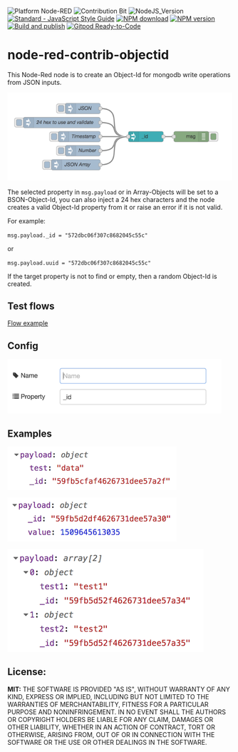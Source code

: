 ![Platform Node-RED](http://b.repl.ca/v1/Platform-Node--RED-red.png)
![Contribution Bit](http://b.repl.ca/v1/Contribution-Object--ID-orange.png)
![NodeJS_Version](http://b.repl.ca/v1/NodeJS-LTS-green.png)
[![Standard - JavaScript Style Guide](https://img.shields.io/badge/code%20style-standard-brightgreen.svg)](http://standardjs.com/)
[![NPM download](https://img.shields.io/npm/dm/node-red-contrib-objectid.svg)](http://www.npm-stats.com/~packages/node-red-contrib-objectid)
[![NPM version](https://badge.fury.io/js/node-red-contrib-objectid.png)](http://badge.fury.io/js/node-red-contrib-objectid)
[![Build and publish](https://github.com/BiancoRoyal/node-red-contrib-objectid/actions/workflows/build.yml/badge.svg)](https://github.com/BiancoRoyal/node-red-contrib-objectid/actions/workflows/build.yml)
[![Gitpod Ready-to-Code](https://img.shields.io/badge/Gitpod-ready--to--code-blue?logo=gitpod)](https://gitpod.io/#https://github.com/BiancoRoyal/node-red-contrib-objectid)

# node-red-contrib-objectid

This Node-Red node is to create an Object-Id for mongodb write operations from JSON inputs.

![flowshot](screenshots/screenshot2.png)

The selected property in `msg.payload` or in Array-Objects will be set to a BSON-Object-Id, 
you can also inject a 24 hex characters and the node creates 
a valid Object-Id property from it or raise an error if it is not valid.

For example: 

`msg.payload._id = "572dbc06f307c8682045c55c"`

or 

`msg.payload.uuid = "572dbc06f307c8682045c55c"`

If the target property is not to find or empty, then a random Object-Id is created.

## Test flows

[Flow example][1]

## Config

![flowsprops](screenshots/property2.png)

## Examples

![flowsres](screenshots/result.png)

![flowsres2](screenshots/result2.png)

![flowsres3](screenshots/result3.png)

## License:
__MIT:__
THE SOFTWARE IS PROVIDED "AS IS", WITHOUT WARRANTY OF ANY KIND, EXPRESS OR IMPLIED, INCLUDING BUT NOT LIMITED TO THE WARRANTIES OF MERCHANTABILITY, FITNESS FOR A PARTICULAR PURPOSE AND NONINFRINGEMENT. IN NO EVENT SHALL THE AUTHORS OR COPYRIGHT HOLDERS BE LIABLE FOR ANY CLAIM, DAMAGES OR OTHER LIABILITY, WHETHER IN AN ACTION OF CONTRACT, TORT OR OTHERWISE, ARISING FROM, OUT OF OR IN CONNECTION WITH THE SOFTWARE OR THE USE OR OTHER DEALINGS IN THE SOFTWARE.


[1]:https://flows.nodered.org/flow/fd92765c02efd19453927e992bb1349c
